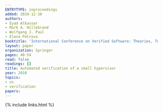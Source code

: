 ```yaml
---
ENTRYTYPE: inproceedings
added: 2019-12-10
authors:
- Eyad Alkassar
- Mark A. Hillebrand
- Wolfgang J. Paul
- Elena Petrova
booktitle: 'International Conference on Verified Software: Theories, Tools, and Experiments'
layout: paper
organization: Springer
pages: 40-54
read: false
readings: []
title: Automated verification of a small hypervisor
year: 2010
topics:
- os
- verification
papers:
---
```


{% include links.html %}
